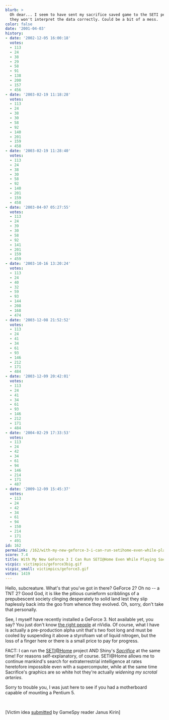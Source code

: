 ```yaml
---
blurb: >
  Oh dear... I seem to have sent my sacrifice saved game to the SETI people ... Maybe
  they won't interpret the data correctly. Could be a bit of a mess.
color: false
date: '2001-04-03'
history:
- date: '2002-12-05 16:00:18'
  votes:
  - 113
  - 24
  - 38
  - 29
  - 58
  - 91
  - 138
  - 200
  - 157
  - 456
- date: '2003-02-19 11:18:28'
  votes:
  - 113
  - 24
  - 38
  - 30
  - 58
  - 92
  - 140
  - 201
  - 159
  - 458
- date: '2003-02-19 11:28:40'
  votes:
  - 113
  - 24
  - 38
  - 30
  - 58
  - 92
  - 140
  - 201
  - 159
  - 458
- date: '2003-04-07 05:27:55'
  votes:
  - 113
  - 24
  - 39
  - 30
  - 58
  - 92
  - 141
  - 201
  - 159
  - 459
- date: '2003-10-16 13:20:24'
  votes:
  - 113
  - 24
  - 40
  - 32
  - 59
  - 93
  - 144
  - 208
  - 168
  - 474
- date: '2003-12-08 21:52:52'
  votes:
  - 113
  - 24
  - 41
  - 34
  - 61
  - 93
  - 146
  - 212
  - 171
  - 484
- date: '2003-12-09 20:42:01'
  votes:
  - 113
  - 24
  - 41
  - 34
  - 61
  - 93
  - 146
  - 212
  - 171
  - 484
- date: '2004-02-29 17:33:53'
  votes:
  - 113
  - 24
  - 42
  - 34
  - 61
  - 94
  - 146
  - 214
  - 171
  - 487
- date: '2009-12-09 15:45:37'
  votes:
  - 113
  - 24
  - 42
  - 34
  - 61
  - 94
  - 150
  - 214
  - 171
  - 491
id: 162
permalink: /162/with-my-new-geforce-3-i-can-run-setihome-even-while-playing-sacrifice/
score: 7.4
title: With My New GeForce 3 I Can Run SETI@Home Even While Playing Sacrifice
vicpic: victimpics/geforce3big.gif
vicpic_small: victimpics/geforce3.gif
votes: 1419
---
```


Hello, subcreature. What's that you've got in there? GeForce 2? Oh no --
a TNT 2? Good God, it is like the pitious cunieform scribblings of a
prepubescent society clinging desperately to solid land lest they slip
haplessly back into the goo from whence they evolved. Oh, sorry, don't
take that personally.

See, I myself have recently installed a GeForce 3. Not available yet,
you say? You just don't know [the right people](@/victim/75.md) at
nVidia. Of course, what I have is actually a pre-production alpha unit
that's two foot long and must be cooled by suspending it above a
styrofoam vat of liquid nitrogen, but the loss of a finger here or there
is a small price to pay for progress.

FACT: I can run the
[SETI@Home](http://web.archive.org/web/20010403000000/http://www.seti.org/science/setiathome.html)
project AND Shiny's
*[Sacrifice](http://web.archive.org/web/20010403000000/http://www.strategyplanet.com/sacrifice/)*
at the same time! For reasons self-explanatory, of course. SETI@Home
allows me to continue mankind's search for extraterrestrial intelligence
at rates heretofore impossible even with a supercomputer, while at the
same time Sacrifice's graphics are so white hot they're actually
*widening my scrotal arteries*.

Sorry to trouble you, I was just here to see if you had a motherboard
capable of mounting a Pentium 5.

&nbsp;

\[Victim idea [submitted](mailto:feedback@gamespy.com) by GameSpy reader
Janus Kirin\]
